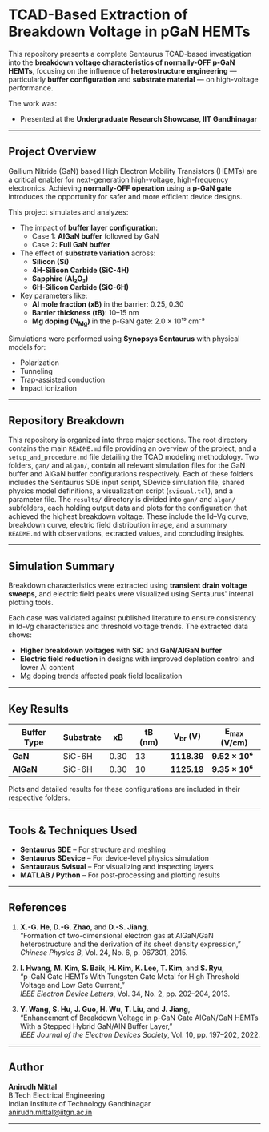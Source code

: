 # TCAD-Based Extraction of Breakdown Voltage in pGaN HEMTs

This repository presents a complete Sentaurus TCAD-based investigation into the **breakdown voltage characteristics of normally-OFF p-GaN HEMTs**, focusing on the influence of **heterostructure engineering** — particularly **buffer configuration** and **substrate material** — on high-voltage performance.

The work was:
- Presented at the **Undergraduate Research Showcase, IIT Gandhinagar**

---

## Project Overview

Gallium Nitride (GaN) based High Electron Mobility Transistors (HEMTs) are a critical enabler for next-generation high-voltage, high-frequency electronics. Achieving **normally-OFF operation** using a **p-GaN gate** introduces the opportunity for safer and more efficient device designs.

This project simulates and analyzes:
- The impact of **buffer layer configuration**:  
  - Case 1: **AlGaN buffer** followed by GaN  
  - Case 2: **Full GaN buffer**
- The effect of **substrate variation** across:
  - **Silicon (Si)**
  - **4H-Silicon Carbide (SiC-4H)**
  - **Sapphire (Al₂O₃)**
  - **6H-Silicon Carbide (SiC-6H)**
- Key parameters like:
  - **Al mole fraction (xB)** in the barrier: 0.25, 0.30
  - **Barrier thickness (tB)**: 10–15 nm
  - **Mg doping (N<sub>Mg</sub>)** in the p-GaN gate: 2.0 × 10¹⁹ cm⁻³

Simulations were performed using **Synopsys Sentaurus** with physical models for:
- Polarization
- Tunneling
- Trap-assisted conduction
- Impact ionization

---
## Repository Breakdown

This repository is organized into three major sections. The root directory contains the main `README.md` file providing an overview of the project, and a `setup_and_procedure.md` file detailing the TCAD modeling methodology. Two folders, `gan/` and `algan/`, contain all relevant simulation files for the GaN buffer and AlGaN buffer configurations respectively. Each of these folders includes the Sentaurus SDE input script, SDevice simulation file, shared physics model definitions, a visualization script (`svisual.tcl`), and a parameter file. The `results/` directory is divided into `gan/` and `algan/` subfolders, each holding output data and plots for the configuration that achieved the highest breakdown voltage. These include the Id–Vg curve, breakdown curve, electric field distribution image, and a summary `README.md` with observations, extracted values, and concluding insights.

---

## Simulation Summary

Breakdown characteristics were extracted using **transient drain voltage sweeps**, and electric field peaks were visualized using Sentaurus' internal plotting tools.

Each case was validated against published literature to ensure consistency in Id-Vg characteristics and threshold voltage trends. The extracted data shows:

- **Higher breakdown voltages** with **SiC** and **GaN/AlGaN buffer**
- **Electric field reduction** in designs with improved depletion control and lower Al content
- Mg doping trends affected peak field localization

---

##  Key Results

| Buffer Type | Substrate | xB | tB (nm) | V<sub>br</sub> (V) | E<sub>max</sub> (V/cm) |
|-------------|-----------|----|---------|---------------------|-------------------------|
| **GaN**     | SiC-6H    | 0.30 | 13     | **1118.39**         | **9.52 × 10⁶**          |
| **AlGaN**   | SiC-6H    | 0.30 | 10     | **1125.19**         | **9.35 × 10⁶**          |

Plots and detailed results for these configurations are included in their respective folders.

---

## Tools & Techniques Used

- **Sentaurus SDE** – For structure and meshing
- **Sentaurus SDevice** – For device-level physics simulation
- **Sentauraus Svisual** – For visualizing and inspecting layers
- **MATLAB / Python** – For post-processing and plotting results

---

## References

1. **X.-G. He**, **D.-G. Zhao**, and **D.-S. Jiang**,  
   “Formation of two-dimensional electron gas at AlGaN/GaN heterostructure and the derivation of its sheet density expression,”  
   *Chinese Physics B*, Vol. 24, No. 6, p. 067301, 2015.

2. **I. Hwang**, **M. Kim**, **S. Baik**, **H. Kim**, **K. Lee**, **T. Kim**, and **S. Ryu**,  
   “p-GaN Gate HEMTs With Tungsten Gate Metal for High Threshold Voltage and Low Gate Current,”  
   *IEEE Electron Device Letters*, Vol. 34, No. 2, pp. 202–204, 2013.

3. **Y. Wang**, **S. Hu**, **J. Guo**, **H. Wu**, **T. Liu**, and **J. Jiang**,  
   “Enhancement of Breakdown Voltage in p-GaN Gate AlGaN/GaN HEMTs With a Stepped Hybrid GaN/AlN Buffer Layer,”  
   *IEEE Journal of the Electron Devices Society*, Vol. 10, pp. 197–202, 2022.
---

## Author

**Anirudh Mittal**  
B.Tech Electrical Engineering  
Indian Institute of Technology Gandhinagar  
[anirudh.mittal@iitgn.ac.in](mailto:anirudh.mittal@iitgn.ac.in)

---


